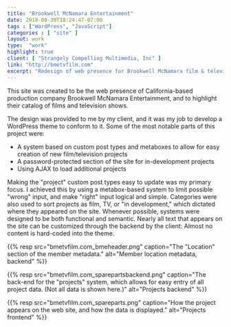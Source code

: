 ```yaml
---
title: "Brookwell McNamara Entertainment"
date: 2018-08-30T18:24:47-07:00
tags : ["WordPress", "JavaScript"]
categories : [ "site" ]
layout: work
type:  "work"
highlight: true
client: [ "Strangely Compelling Multimedia, Inc" ]
link: "http://bmetvfilm.com"
excerpt: "Redesign of web presence for Brookwell McNamara film & television production company."
---
```


This site was created to be the web presence of California-based production company Brookwell McNamara Entertainment, and to highlight their catalog of films and television shows. 

The design was provided to me by my client, and it was my job to develop a WordPress theme to conform to it. Some of the most notable parts of this project were:

- A system based on custom post types and metaboxes to allow for easy creation of new film/television projects
- A password-protected section of the site for in-development projects
- Using AJAX to load additional projects

Making the "project" custom post types easy to update was my primary focus. I achieved this by using a metabox-based system to limit possible "wrong" input, and make "right" input logical and simple. Categories were also used to sort projects as film, TV, or "in development," which dictated where they appeared on the site. Whenever possible, systems were designed to be both functional and semantic. Nearly all text that appears on the site can be customized through the backend by the client: Almost no content is hard-coded into the theme.

{{% resp src="bmetvfilm.com_bmeheader.png" caption="The \"Location\" section of the member metadata." alt="Member location metadata, backend" %}}

{{% resp src="bmetvfilm.com_sparepartsbackend.png" caption="The back-end for the \"projects\" system, which allows for easy entry of all project data. (Not all data is shown here.)" alt="Projects backend" %}}

{{% resp src="bmetvfilm.com_spareparts.png" caption="How the project appears on the web site, and how the data is displayed." alt="Projects frontend" %}}